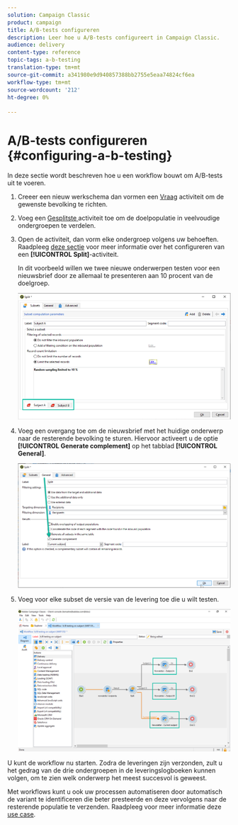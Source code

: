 ```yaml
---
solution: Campaign Classic
product: campaign
title: A/B-tests configureren
description: Leer hoe u A/B-tests configureert in Campaign Classic.
audience: delivery
content-type: reference
topic-tags: a-b-testing
translation-type: tm+mt
source-git-commit: a341980e9d940857388bb2755e5eaa74824cf6ea
workflow-type: tm+mt
source-wordcount: '212'
ht-degree: 0%

---
```



# A/B-tests configureren {#configuring-a-b-testing}

In deze sectie wordt beschreven hoe u een workflow bouwt om A/B-tests uit te voeren.

1. Creeer een nieuw werkschema dan vormen een [Vraag](../../workflow/using/query.md) activiteit om de gewenste bevolking te richten.

1. Voeg een [Gesplitste ](../../workflow/using/split.md) activiteit toe om de doelpopulatie in veelvoudige ondergroepen te verdelen.

1. Open de activiteit, dan vorm elke ondergroep volgens uw behoeften. Raadpleeg [deze sectie](../../workflow/using/split.md) voor meer informatie over het configureren van een **[!UICONTROL Split]**-activiteit.

   In dit voorbeeld willen we twee nieuwe onderwerpen testen voor een nieuwsbrief door ze allemaal te presenteren aan 10 procent van de doelgroep.

   ![](assets/ab-testing-split.png)

1. Voeg een overgang toe om de nieuwsbrief met het huidige onderwerp naar de resterende bevolking te sturen. Hiervoor activeert u de optie **[!UICONTROL Generate complement]** op het tabblad **[!UICONTROL General]**.

   ![](assets/ab-testing-complement.png)

1. Voeg voor elke subset de versie van de levering toe die u wilt testen.

   ![](assets/ab-testing-delivery.png)

U kunt de workflow nu starten. Zodra de leveringen zijn verzonden, zult u het gedrag van de drie ondergroepen in de leveringslogboeken kunnen volgen, om te zien welk onderwerp het meest succesvol is geweest.

Met workflows kunt u ook uw processen automatiseren door automatisch de variant te identificeren die beter presteerde en deze vervolgens naar de resterende populatie te verzenden. Raadpleeg voor meer informatie deze [use case](../../delivery/using/a-b-testing-use-case.md).
